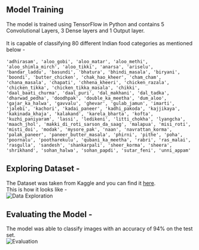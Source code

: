 ## Model Training
The model is trained using TensorFlow in Python and contains 5 Convolutional Layers, 3 Dense layers and 1 Output layer. <br><br>
It is capable of classifying 80 different Indian food categories as mentioned below - <br><br>
```'adhirasam', 'aloo_gobi', 'aloo_matar', 'aloo_methi', 'aloo_shimla_mirch', 'aloo_tikki', 'anarsa', 'ariselu', 'bandar_laddu', 'basundi', 'bhatura', 'bhindi_masala', 'biryani', 'boondi', 'butter_chicken', 'chak_hao_kheer', 'cham_cham', 'chana_masala', 'chapati', 'chhena_kheeri', 'chicken_razala', 'chicken_tikka', 'chicken_tikka_masala', 'chikki', 'daal_baati_churma', 'daal_puri', 'dal_makhani', 'dal_tadka', 'dharwad_pedha', 'doodhpak', 'double_ka_meetha', 'dum_aloo', 'gajar_ka_halwa', 'gavvalu', 'ghevar', 'gulab_jamun', 'imarti', 'jalebi', 'kachori', 'kadai_paneer', 'kadhi_pakoda', 'kajjikaya', 'kakinada_khaja', 'kalakand', 'karela_bharta', 'kofta', 'kuzhi_paniyaram', 'lassi', 'ledikeni', 'litti_chokha', 'lyangcha', 'maach_jhol', 'makki_di_roti_sarson_da_saag', 'malapua', 'misi_roti', 'misti_doi', 'modak', 'mysore_pak', 'naan', 'navrattan_korma', 'palak_paneer', 'paneer_butter_masala', 'phirni', 'pithe', 'poha', 'poornalu', 'pootharekulu', 'qubani_ka_meetha', 'rabri', 'ras_malai', 'rasgulla', 'sandesh', 'shankarpali', 'sheer_korma', 'sheera', 'shrikhand', 'sohan_halwa', 'sohan_papdi', 'sutar_feni', 'unni_appam' ```
<br>

## Exploring Dataset - 
The Dataset was taken from Kaggle and you can find it [here](https://www.kaggle.com/iamsouravbanerjee/indian-food-images-dataset). <br>
This is how it looks like - <br>
![Data Exploration](https://user-images.githubusercontent.com/54859521/141683577-ab1edcd5-2216-4a83-85ad-fa9404b764c7.png)

## Evaluating the Model -
The model was able to classify images with an accuracy of 94% on the test set. <br>
![Evaluation](https://user-images.githubusercontent.com/54859521/141683636-954d0359-452c-45ed-90f3-a02a6b677d31.png)
